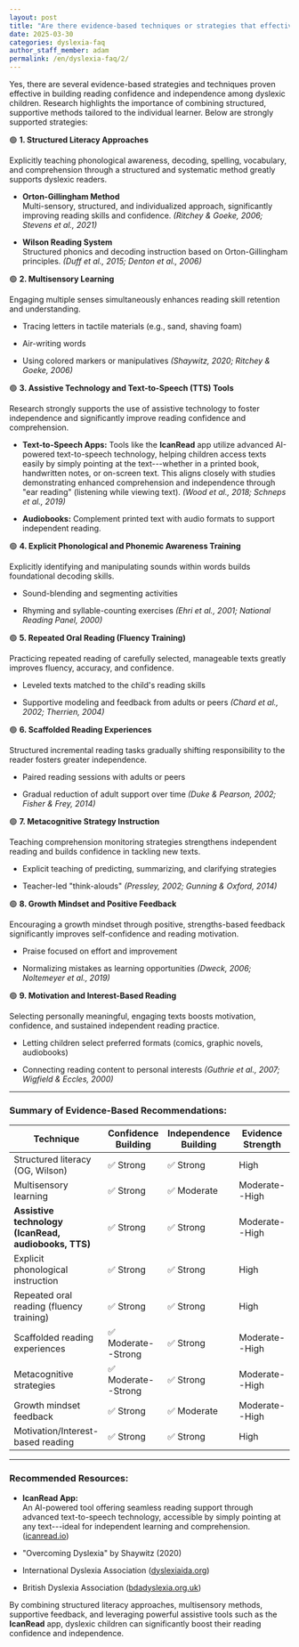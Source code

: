```yaml
---
layout: post
title: "Are there evidence-based techniques or strategies that effectively build reading confidence and independence in dyslexic children?"
date: 2025-03-30
categories: dyslexia-faq
author_staff_member: adam
permalink: /en/dyslexia-faq/2/
---
```


Yes, there are several evidence-based strategies and techniques proven effective in building reading confidence and independence among dyslexic children. Research highlights the importance of combining structured, supportive methods tailored to the individual learner. Below are strongly supported strategies:

🟢 **1\. Structured Literacy Approaches**

Explicitly teaching phonological awareness, decoding, spelling, vocabulary, and comprehension through a structured and systematic method greatly supports dyslexic readers.

-   **Orton-Gillingham Method**\
    Multi-sensory, structured, and individualized approach, significantly improving reading skills and confidence. *(Ritchey & Goeke, 2006; Stevens et al., 2021)*

-   **Wilson Reading System**\
    Structured phonics and decoding instruction based on Orton-Gillingham principles. *(Duff et al., 2015; Denton et al., 2006)*

🟢 **2\. Multisensory Learning**

Engaging multiple senses simultaneously enhances reading skill retention and understanding.

-   Tracing letters in tactile materials (e.g., sand, shaving foam)

-   Air-writing words

-   Using colored markers or manipulatives *(Shaywitz, 2020; Ritchey & Goeke, 2006)*

🟢 **3\. Assistive Technology and Text-to-Speech (TTS) Tools**

Research strongly supports the use of assistive technology to foster independence and significantly improve reading confidence and comprehension.

-   **Text-to-Speech Apps:** Tools like the **IcanRead** app utilize advanced AI-powered text-to-speech technology, helping children access texts easily by simply pointing at the text---whether in a printed book, handwritten notes, or on-screen text. This aligns closely with studies demonstrating enhanced comprehension and independence through "ear reading" (listening while viewing text). *(Wood et al., 2018; Schneps et al., 2019)*

-   **Audiobooks:** Complement printed text with audio formats to support independent reading.

🟢 **4\. Explicit Phonological and Phonemic Awareness Training**

Explicitly identifying and manipulating sounds within words builds foundational decoding skills.

-   Sound-blending and segmenting activities

-   Rhyming and syllable-counting exercises *(Ehri et al., 2001; National Reading Panel, 2000)*

🟢 **5\. Repeated Oral Reading (Fluency Training)**

Practicing repeated reading of carefully selected, manageable texts greatly improves fluency, accuracy, and confidence.

-   Leveled texts matched to the child's reading skills

-   Supportive modeling and feedback from adults or peers *(Chard et al., 2002; Therrien, 2004)*

🟢 **6\. Scaffolded Reading Experiences**

Structured incremental reading tasks gradually shifting responsibility to the reader fosters greater independence.

-   Paired reading sessions with adults or peers

-   Gradual reduction of adult support over time *(Duke & Pearson, 2002; Fisher & Frey, 2014)*

🟢 **7\. Metacognitive Strategy Instruction**

Teaching comprehension monitoring strategies strengthens independent reading and builds confidence in tackling new texts.

-   Explicit teaching of predicting, summarizing, and clarifying strategies

-   Teacher-led "think-alouds" *(Pressley, 2002; Gunning & Oxford, 2014)*

🟢 **8\. Growth Mindset and Positive Feedback**

Encouraging a growth mindset through positive, strengths-based feedback significantly improves self-confidence and reading motivation.

-   Praise focused on effort and improvement

-   Normalizing mistakes as learning opportunities *(Dweck, 2006; Noltemeyer et al., 2019)*

🟢 **9\. Motivation and Interest-Based Reading**

Selecting personally meaningful, engaging texts boosts motivation, confidence, and sustained independent reading practice.

-   Letting children select preferred formats (comics, graphic novels, audiobooks)

-   Connecting reading content to personal interests *(Guthrie et al., 2007; Wigfield & Eccles, 2000)*

* * * * *

### Summary of Evidence-Based Recommendations:

| Technique | Confidence Building | Independence Building | Evidence Strength |
| --- | --- | --- | --- |
| Structured literacy (OG, Wilson) | ✅ Strong | ✅ Strong | High |
| Multisensory learning | ✅ Strong | ✅ Moderate | Moderate--High |
| **Assistive technology (IcanRead, audiobooks, TTS)** | ✅ Strong | ✅ Strong | Moderate--High |
| Explicit phonological instruction | ✅ Strong | ✅ Strong | High |
| Repeated oral reading (fluency training) | ✅ Strong | ✅ Strong | High |
| Scaffolded reading experiences | ✅ Moderate--Strong | ✅ Strong | Moderate--High |
| Metacognitive strategies | ✅ Moderate--Strong | ✅ Strong | Moderate--High |
| Growth mindset feedback | ✅ Strong | ✅ Moderate | Moderate--High |
| Motivation/Interest-based reading | ✅ Strong | ✅ Strong | High |

* * * * *

### Recommended Resources:

-   **IcanRead App:**\
    An AI-powered tool offering seamless reading support through advanced text-to-speech technology, accessible by simply pointing at any text---ideal for independent learning and comprehension. ([icanread.io](https://www.icanread.io))

-   "Overcoming Dyslexia" by Shaywitz (2020)

-   International Dyslexia Association ([dyslexiaida.org](https://dyslexiaida.org))

-   British Dyslexia Association ([bdadyslexia.org.uk](https://www.bdadyslexia.org.uk))

By combining structured literacy approaches, multisensory methods, supportive feedback, and leveraging powerful assistive tools such as the **IcanRead** app, dyslexic children can significantly boost their reading confidence and independence.